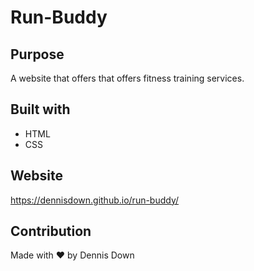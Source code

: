 # Run-Buddy

## Purpose
A website that offers that offers fitness training services.

## Built with
* HTML
* CSS

## Website
https://dennisdown.github.io/run-buddy/

## Contribution
Made with ❤️ by Dennis Down
